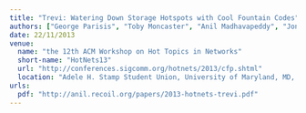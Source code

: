 ```yaml
---
title: "Trevi: Watering Down Storage Hotspots with Cool Fountain Codes"
authors: ["George Parisis", "Toby Moncaster", "Anil Madhavapeddy", "Jon Crowcroft"]
date: 22/11/2013
venue:
  name: "the 12th ACM Workshop on Hot Topics in Networks"
  short-name: "HotNets13"
  url: "http://conferences.sigcomm.org/hotnets/2013/cfp.shtml"
  location: "Adele H. Stamp Student Union, University of Maryland, MD, USA"
urls:
  pdf: "http://anil.recoil.org/papers/2013-hotnets-trevi.pdf"
---
```

